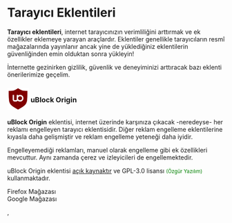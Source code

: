 <!-- NOTLAR 
 - Bu içerik halihazırda yazılmıştır. İçerik içinde ekleme yapma yada düzeltme yapma ihtiyacı yoksa değişiklik yapmanız önerilmez. Uygulama önerilerine ekleme yapmak isterseniz, eklenen diğer uygulamaların kalitesinde olmasına özen gösteriniz.
 - Tablo eklemeyi unutmayın 
 - Uygun görseller eklemeyi unutmayın.
 - İçerik kuralları ve ekleme yapmak sayfalarını ziyaret edebilirsiniz -->

# Tarayıcı Eklentileri

**Tarayıcı eklentileri**, internet tarayıcınızın verimliliğini arttırmak ve ek özellikler eklemeye yarayan araçlardır. Eklentiler genellikle tarayıcıların resmî mağazalarında yayınlanır ancak yine de yüklediğiniz eklentilerin güvenliğinden emin olduktan sonra yükleyin!

İnternette gezinirken gizlilik, güvenlik ve deneyiminizi arttıracak bazı eklenti önerilerimize geçelim.

### <span style="display: inline-block; vertical-align: middle;"><img src="docs/images/ublock.png" alt="uBlock Origin" style="width: 50px; height: auto;"> </span> <span style="display: inline-block; vertical-align: middle;"> uBlock Origin

**uBlock Origin** eklentisi, internet üzerinde karşınıza çıkacak -neredeyse- her reklamı engelleyen tarayıcı eklentisidir. Diğer reklam engelleme eklentilerine kıyasla daha gelişmiştir ve reklam engelleme yeteneği daha iyidir.

Engelleyemediği reklamları, manuel olarak engelleme gibi ek özellikleri mevcuttur. Aynı zamanda çerez ve izleyicileri de engellemektedir.

uBlock Origin eklentisi [açık kaynaktır](https://github.com/gorhill/uBlock) ve GPL-3.0 lisansı <span style="color: green;"><small>(Özgür Yazılım)</small></span> kullanmaktadır.

<div class="web-store-container">
    <div class="web-store-box">
        <i class="fab fa-firefox"></i>
        <div class="title">
            <a href="https://addons.mozilla.org/tr/firefox/addon/ublock-origin/" target="_blank" style="color: inherit; text-decoration: none;">Firefox Mağazası</a>
        </div>
    </div>
    <div class="web-store-box">
        <i class="fab fa-google"></i>
        <div class="title">
            <a href="https://chromewebstore.google.com/detail/ublock/epcnnfbjfcgphgdmggkamkmgojdagdnn" target="_blank" style="color: inherit; text-decoration: none;">Google Mağazası</a>
        </div>
    </div>
</div>

,
<!-- ### <span style="display: inline-block; vertical-align: middle;"><img src="docs/images/sponsorblock.png" alt="Sponsorblock" style="width: 50px; height: 50px;"> </span> <span style="display: inline-block; vertical-align: middle;"> SponsorBlock for Youtube

Youtube içerisinde, içerik üreticilerinin video içerisine yerleştirdiği sponsor bölümlerini atlamaya yarayan SponsorBlock eklentisini zamanınızı koruyacağı ve büyük ihtimalle zaten atlayacağınız yeri otomatik atlayarak sizi yormayacağı için kullanmanızı öneriyoruz.

SponsorBlock içerisinde sadece sponsor değil intro & outro bölümleri ve gereksiz yerler gibi pek çok yeri atlama seçeneği mevcuttur. SponsorBlock eklentisinde sponsor, intro & outro bölümleri topluluk tarafından bildirilmekte ve sonraki kullanıcı için otomatik atlamaktadır. Siz de izlediğiniz videolarda sponsor gibi bölümleri raporlayıp eklentinin gelişmesine katkı sağlayabilirsiniz.

SponsorBlock eklentisi [açık kaynaktır](https://github.com/ajayyy/SponsorBlock?tab=readme-ov-file) ve GPL-3.0 lisansı <span style="color: green;"><small>(Özgür Yazılım)</small></span> kullanmaktadır.

[Firefox tabanlı tarayıcılar için](https://addons.mozilla.org/en-US/firefox/addon/sponsorblock/)

[Chrome tabanlı tarayıcılar için](https://chromewebstore.google.com/detail/sponsorblock-for-youtube/mnjggcdmjocbbbhaepdhchncahnbgone) 

### <span style="display: inline-block; vertical-align: middle;"><img src="docs/images/duckduckgo-icon.png" alt="DuckDuckGo" style="width: 50px; height: 50px;"> </span> <span style="display: inline-block; vertical-align: middle;"> DuckDuckGo Privacy Essentials

DuckDuckGo Privacy Essential eklentisi, pek çok özelliğe sahip internette gizlilik ve güvenliğinizi arttıran bir tarayıcı eklentisidir.

Girdiğiniz sitenin yüklemeye çalıştığı 3. taraf istekleri (çerez, izleyici) engeller ve hangi isteklerin kimler tarafından yollandığını gösterir. HTTP to HTTPS yapar, ziyaret ettiğiniz site hakkında bilgiler verebilir.

DuckDuckGo Privacy Essential eklentisi [açık kaynaktır](https://github.com/duckduckgo/duckduckgo-privacy-extension) ve Apache-2.0 lisansı kullanmaktadır.

[Firefox tabanlı tarayıcılar için](https://addons.mozilla.org/en-US/firefox/addon/duckduckgo-for-firefox/)

[Chrome tabanlı tarayıcılar için](https://chromewebstore.google.com/detail/duckduckgo-privacy-essent/bkdgflcldnnnapblkhphbgpggdiikppg)

### <span style="display: inline-block; vertical-align: middle;"><img src="docs/images/dearrow.png" alt="Dearrow" style="width: 50px; height: auto;"> </span> <span style="display: inline-block; vertical-align: middle;"> Dearrow

**Dearrow** eklentisi, Youtube üzerindeki clickbate ve aşırı dikkat çekici, aldatıcı başlık ve küçük resimleri değiştiren bir eklentidir.

Kullanıcılar abartılı gelen başlıkları düzenleyip diğer kullanıcılara katkı sağlayabilmektedir. Ayrıca videoya hiçbir kullanıcı küçük resim katkısı yapmamışsa rastgele bir bölümünü küçük resim ile değiştirme özelliği vardır.

Dearrow [açık kaynaktır](https://github.com/ajayyy/DeArrow) ve GPL-3.0 lisansı <span style="color: green;"><small>(Özgür Yazılım)</small></span> kullanmaktadır.

<div class="web-store-container">
    <div class="web-store-box">
        <i class="fab fa-firefox"></i>
        <div class="title">
            <a href="https://addons.mozilla.org/en-US/firefox/addon/dearrow/" target="_blank" style="color: inherit; text-decoration: none;">Firefox Mağazası</a>
        </div>
    </div>
    <div class="web-store-box">
        <i class="fab fa-google"></i>
        <div class="title">
            <a href="https://chromewebstore.google.com/detail/dearrow-youtube-i%CC%87%C3%A7in-dah/enamippconapkdmgfgjchkhakpfinmaj" target="_blank" style="color: inherit; text-decoration: none;">Google Mağazası</a>
        </div>
    </div>
</div>
-->


<!-- ### <span style="display: inline-block; vertical-align: middle;"><img src="docs/images/noscript.png" alt="NoScript" style="width: 50px; height: 50px;"> </span> <span style="display: inline-block; vertical-align: middle;"> NoScript

NoScript eklentisi internet üzerinde dolaşırken karşılaşabileceğiniz gizlilik ihlallerinin JavaScript tarafında çözülmesine olanak sağlar. Girdiğiniz
veya gireceğiniz sitelerin JavaScript kodu çalıştırmasını engelleyebilir ve böylece olası bilgi toplama/çerez oluşturma/konum belirleme gibi gizlilik
ihlallerini ortadan kaldırır.

Proje tamamen [açık kaynaklı](https://github.com/hackademix/noscript) olmakla beraber GPL-3.0 <span style="color: green;"><small>(Özgür Yazılım)</small></span> lisansına sahiptir.

[Firefox tabanlı tarayıcılar için](https://addons.mozilla.org/en-US/firefox/addon/noscript/)

[Chrome tabanlı tarayıcılar için](https://chromewebstore.google.com/detail/noscript/doojmbjmlfjjnbmnoijecmcbfeoakpjm)

!> NoScript eklentisini her sayfada çalıştırmak, sayfanın bozulmasına yol açabilmektedir. Eklentiyi sadece güvenmediğiniz veya az bilinen sitelere giriş yaparken kullanmanız önerilmektedir.

### <span style="display: inline-block; vertical-align: middle;"><img src="docs/images/umatrix.png" alt="uMatrix" style="width: 50px; height: 50px;"> </span> <span style="display: inline-block; vertical-align: middle;"> uMatrix

uMatrix eklentisi çoğu konumda gelişmiş kullanıcılara hitap eden ve gizlilik/güvenlik konusunda kendini kanıtlamış bir eklentidir. NoScript'in içerdiği özellikler de dahil olmak üzere birçok özelliğe sahiptir. Reklamları engelleyebilir, sitelere göndermiş olduğunuz HTTP isteklerinin ne olduğunu detaylıca inceleyebilir ve dilerseniz belirli istekleri kapatabilirsiniz.

Bu eklentiyi bir çakı niyetiyle kullanabilir ve yer yer farklı özelliklerinden faydalanabilirsiniz. Listede geçen diğer eklentiler gibi uMatrix de [açık kaynaklı](https://github.com/gorhill/uMatrix) bir eklenti olmakla beraber GPL-3.0 <span style="color: green;"><small>(Özgür Yazılım)</small></span> lisansına sahiptir.


[Firefox tabanlı tarayıcılar için](https://addons.mozilla.org/en-US/firefox/addon/umatrix/)

[Chrome tabanlı tarayıcılar için](https://chromewebstore.google.com/detail/umatrix/ogfcmafjalglgifnmanfmnieipoejdcf))

?> uMatrix eklentisinin resmi desteği her ne kadar bitmiş de olsa eklentide herhangi bir güvenlik açığı veya sızıntı mevcut değildir. Çalışmayı sürdürmekte ve bütün özelliklerinden istediğiniz şekilde yararlanabilirsiniz. -->
